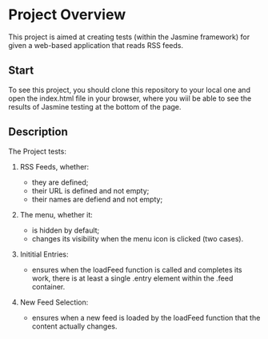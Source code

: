 # Project Overview

This project is aimed at creating tests (within the Jasmine framework) for given a web-based application that reads RSS feeds.


## Start

To see this project, you should clone this repository to your local one and open the index.html file in your browser, where you wiil be able to see the results of Jasmine testing at the bottom of the page.

## Description

The Project tests:
1. RSS Feeds, whether:
   - they are defined;
   - their URL is defined and not empty;
   - their names are defiend and not empty;
 
2. The menu, whether it:
   - is hidden by default;
   - changes its visibility when the menu icon is clicked (two cases).

3. Inititial Entries:
   - ensures when the loadFeed function is called and completes its work, there is at least a single .entry element within the .feed container.

4. New Feed Selection:
   - ensures when a new feed is loaded by the loadFeed function that the content actually changes.

